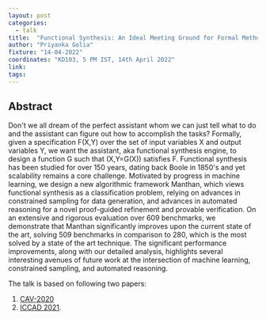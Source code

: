 ```yaml
---
layout: post
categories:
  - talk
title:  "Functional Synthesis: An Ideal Meeting Ground for Formal Methods and Machine Learning"
author: "Priyanka Golia"
fixture: "14-04-2022"
coordinates: "KD103, 5 PM IST, 14th April 2022"
link: 
tags: 
---
```

## Abstract

Don't we all dream of the perfect assistant whom we can just tell what to do and the assistant can figure out how to accomplish the tasks? Formally, given a specification F(X,Y) over the set of input variables X and output variables Y, we want the assistant, aka functional synthesis engine, to design a function G such that (X,Y=G(X)) satisfies F. Functional synthesis has been studied for over 150 years, dating back Boole in 1850's and yet scalability remains a core challenge. Motivated by progress in machine learning, we design a new algorithmic framework Manthan, which views functional synthesis as a classification problem, relying on advances in constrained sampling for data generation, and advances in automated reasoning for a novel proof-guided refinement and provable verification.
On an extensive and rigorous evaluation over 609 benchmarks, we demonstrate that Manthan significantly improves upon the current state of the art, solving 509 benchmarks in comparison to 280, which is the most solved by a state of the art technique. The significant performance improvements, along with our detailed analysis, highlights several interesting avenues of future work at the intersection of machine learning, constrained sampling, and automated reasoning.

The talk is based on following two papers:
1. [CAV-2020](https://priyanka-golia.github.io/publication/cav20-manthan/cav20-manthan.pdf)
2. [ICCAD 2021](https://arxiv.org/pdf/2108.05717.pdf).